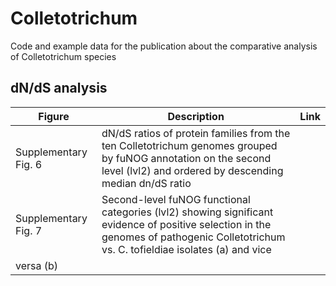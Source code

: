 # Colletotrichum
Code and example data for the publication about the comparative analysis of Colletotrichum species

## dN/dS analysis

| Figure        | Description           | Link  |
| ------------- |-------------| -----|
| Supplementary Fig. 6 | dN/dS ratios of protein families from the ten Colletotrichum genomes grouped by fuNOG annotation on the second level (lvl2) and ordered by descending median dn/dS ratio|    |
| Supplementary Fig. 7 | Second-level fuNOG functional categories (lvl2) showing significant evidence of positive selection in the genomes of pathogenic Colletotrichum vs. C. tofieldiae isolates (a) and vice
versa (b)|    |
 
